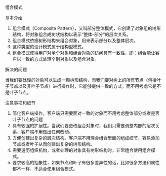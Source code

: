 组合模式

基本介绍

1. 组合模式（Composite Pattern），又叫部分整体模式，它创建了对象组的树形结构，将对象组合成树状结构以表示“整体-部分”的层次关系。
2. 组合模式依据树形结构来组合对象，用来表示部分以及整体层次。
3. 这种类型的设计模式属于结构型模式。
4. 组合模式使得用户对单个对象和组合对象的访问具有一致性，即：组合能让客户以一致的方式处理个别对象以及组合对象。



解决的问题

当我们要处理的对象可以生成一颗树形结构，而我们要对树上的所有节点（包括叶子节点以及非叶子节点）进行操作时，它能够提供一致的方式，而不用考虑它是不是叶子节点。



注意事项和细节

1. 简化客户端操作。客户端只需要面对一致的对象而不用考虑整体部分或者是否叶子节点的问题
2. 具有较强的扩展性。当我们要更改组合对象时，我们只需要调整内部的层次关系，客户端不用做出任何改动。
3. 方便创建出复杂的层次结构。客户端不用理会组合里面的组成细节，容易添加节点或者叶子从而创建出复杂的树形结构。
4. 需要遍历组织机构，或者处理的对象具有树形结构时，非常适合使用组合模式。
5. 要求较高的抽象性，如果节点和叶子有很多差异性的话，比如很多方法和属性都不一样，不适合使用组合模式。